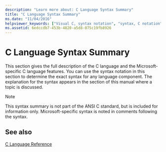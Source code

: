 ```yaml
---
description: "Learn more about: C Language Syntax Summary"
title: "C Language Syntax Summary"
ms.date: "11/04/2016"
helpviewer_keywords: ["Visual C, syntax notation", "syntax, C notation", "notation in C", "syntax"]
ms.assetid: 6edccdb7-453b-4820-a5d8-075c19fb8926
---
```

# C Language Syntax Summary

This section gives the full description of the C language and the Microsoft-specific C language features. You can use the syntax notation in this section to determine the exact syntax for any language component. The explanation for the syntax appears in the section of this manual where a topic is discussed.

> [!NOTE]
> This syntax summary is not part of the ANSI C standard, but is included for information only. Microsoft-specific syntax is noted in comments following the syntax.

## See also

[C Language Reference](../c-language/c-language-reference.md)

